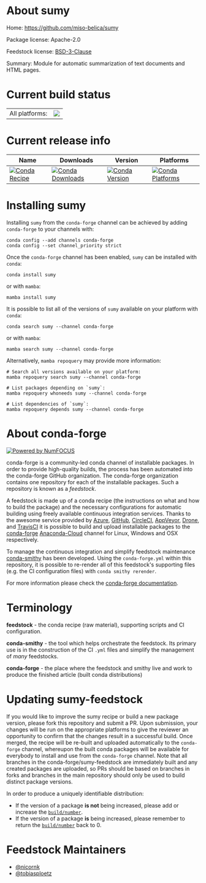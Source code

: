 About sumy
==========

Home: https://github.com/miso-belica/sumy

Package license: Apache-2.0

Feedstock license: [BSD-3-Clause](https://github.com/conda-forge/sumy-feedstock/blob/main/LICENSE.txt)

Summary: Module for automatic summarization of text documents and HTML pages.

Current build status
====================


<table><tr><td>All platforms:</td>
    <td>
      <a href="https://dev.azure.com/conda-forge/feedstock-builds/_build/latest?definitionId=13203&branchName=main">
        <img src="https://dev.azure.com/conda-forge/feedstock-builds/_apis/build/status/sumy-feedstock?branchName=main">
      </a>
    </td>
  </tr>
</table>

Current release info
====================

| Name | Downloads | Version | Platforms |
| --- | --- | --- | --- |
| [![Conda Recipe](https://img.shields.io/badge/recipe-sumy-green.svg)](https://anaconda.org/conda-forge/sumy) | [![Conda Downloads](https://img.shields.io/conda/dn/conda-forge/sumy.svg)](https://anaconda.org/conda-forge/sumy) | [![Conda Version](https://img.shields.io/conda/vn/conda-forge/sumy.svg)](https://anaconda.org/conda-forge/sumy) | [![Conda Platforms](https://img.shields.io/conda/pn/conda-forge/sumy.svg)](https://anaconda.org/conda-forge/sumy) |

Installing sumy
===============

Installing `sumy` from the `conda-forge` channel can be achieved by adding `conda-forge` to your channels with:

```
conda config --add channels conda-forge
conda config --set channel_priority strict
```

Once the `conda-forge` channel has been enabled, `sumy` can be installed with `conda`:

```
conda install sumy
```

or with `mamba`:

```
mamba install sumy
```

It is possible to list all of the versions of `sumy` available on your platform with `conda`:

```
conda search sumy --channel conda-forge
```

or with `mamba`:

```
mamba search sumy --channel conda-forge
```

Alternatively, `mamba repoquery` may provide more information:

```
# Search all versions available on your platform:
mamba repoquery search sumy --channel conda-forge

# List packages depending on `sumy`:
mamba repoquery whoneeds sumy --channel conda-forge

# List dependencies of `sumy`:
mamba repoquery depends sumy --channel conda-forge
```


About conda-forge
=================

[![Powered by
NumFOCUS](https://img.shields.io/badge/powered%20by-NumFOCUS-orange.svg?style=flat&colorA=E1523D&colorB=007D8A)](https://numfocus.org)

conda-forge is a community-led conda channel of installable packages.
In order to provide high-quality builds, the process has been automated into the
conda-forge GitHub organization. The conda-forge organization contains one repository
for each of the installable packages. Such a repository is known as a *feedstock*.

A feedstock is made up of a conda recipe (the instructions on what and how to build
the package) and the necessary configurations for automatic building using freely
available continuous integration services. Thanks to the awesome service provided by
[Azure](https://azure.microsoft.com/en-us/services/devops/), [GitHub](https://github.com/),
[CircleCI](https://circleci.com/), [AppVeyor](https://www.appveyor.com/),
[Drone](https://cloud.drone.io/welcome), and [TravisCI](https://travis-ci.com/)
it is possible to build and upload installable packages to the
[conda-forge](https://anaconda.org/conda-forge) [Anaconda-Cloud](https://anaconda.org/)
channel for Linux, Windows and OSX respectively.

To manage the continuous integration and simplify feedstock maintenance
[conda-smithy](https://github.com/conda-forge/conda-smithy) has been developed.
Using the ``conda-forge.yml`` within this repository, it is possible to re-render all of
this feedstock's supporting files (e.g. the CI configuration files) with ``conda smithy rerender``.

For more information please check the [conda-forge documentation](https://conda-forge.org/docs/).

Terminology
===========

**feedstock** - the conda recipe (raw material), supporting scripts and CI configuration.

**conda-smithy** - the tool which helps orchestrate the feedstock.
                   Its primary use is in the construction of the CI ``.yml`` files
                   and simplify the management of *many* feedstocks.

**conda-forge** - the place where the feedstock and smithy live and work to
                  produce the finished article (built conda distributions)


Updating sumy-feedstock
=======================

If you would like to improve the sumy recipe or build a new
package version, please fork this repository and submit a PR. Upon submission,
your changes will be run on the appropriate platforms to give the reviewer an
opportunity to confirm that the changes result in a successful build. Once
merged, the recipe will be re-built and uploaded automatically to the
`conda-forge` channel, whereupon the built conda packages will be available for
everybody to install and use from the `conda-forge` channel.
Note that all branches in the conda-forge/sumy-feedstock are
immediately built and any created packages are uploaded, so PRs should be based
on branches in forks and branches in the main repository should only be used to
build distinct package versions.

In order to produce a uniquely identifiable distribution:
 * If the version of a package **is not** being increased, please add or increase
   the [``build/number``](https://docs.conda.io/projects/conda-build/en/latest/resources/define-metadata.html#build-number-and-string).
 * If the version of a package **is** being increased, please remember to return
   the [``build/number``](https://docs.conda.io/projects/conda-build/en/latest/resources/define-metadata.html#build-number-and-string)
   back to 0.

Feedstock Maintainers
=====================

* [@nicornk](https://github.com/nicornk/)
* [@tobiasploetz](https://github.com/tobiasploetz/)

